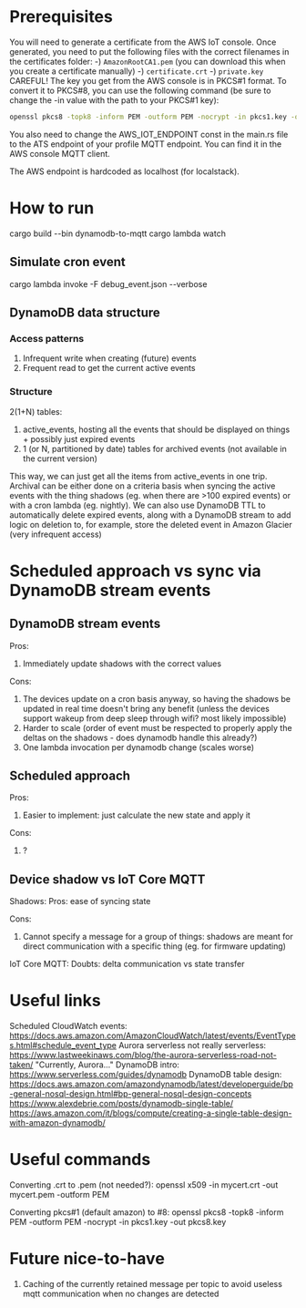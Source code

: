 # Prerequisites
You will need to generate a certificate from the AWS IoT console.
Once generated, you need to put the following files with the correct filenames in the certificates folder:
-) `AmazonRootCA1.pem` (you can download this when you create a certificate manually)
-) `certificate.crt`
-) `private.key` CAREFUL! The key you get from the AWS console is in PKCS#1 format. To convert it to PKCS#8, you can use the following command (be sure to change the -in value with the path to your PKCS#1 key):
```sh
openssl pkcs8 -topk8 -inform PEM -outform PEM -nocrypt -in pkcs1.key -out private.key
```

You also need to change the AWS_IOT_ENDPOINT const in the main.rs file to the ATS endpoint of your profile MQTT endpoint. You can find it in the AWS console MQTT client.

The AWS endpoint is hardcoded as localhost (for localstack).

# How to run
cargo build --bin dynamodb-to-mqtt
cargo lambda watch

## Simulate cron event
cargo lambda invoke -F debug_event.json --verbose

## DynamoDB data structure

### Access patterns
1) Infrequent write when creating (future) events
2) Frequent read to get the current active events

### Structure

2(1+N) tables:
1) active_events, hosting all the events that should be displayed on things + possibly just expired events
2) 1 (or N, partitioned by date) tables for archived events (not available in the current version)

This way, we can just get all the items from active_events in one trip.
Archival can be either done on a criteria basis when syncing the active events with the thing shadows (eg. when there are >100 expired events) or with a cron lambda (eg. nightly).
We can also use DynamoDB TTL to automatically delete expired events, along with a DynamoDB stream to add logic on deletion to, for example, store the deleted event in Amazon Glacier (very infrequent access)

# Scheduled approach vs sync via DynamoDB stream events

## DynamoDB stream events
Pros:
1) Immediately update shadows with the correct values

Cons:
1) The devices update on a cron basis anyway, so having the shadows be updated in real time doesn't bring any benefit (unless the devices support wakeup from deep sleep through wifi? most likely impossible)
2) Harder to scale (order of event must be respected to properly apply the deltas on the shadows - does dynamodb handle this already?)
3) One lambda invocation per dynamodb change (scales worse)

## Scheduled approach
Pros:
1) Easier to implement: just calculate the new state and apply it

Cons:
1) ?

## Device shadow vs IoT Core MQTT

Shadows:
Pros: ease of syncing state

Cons:
1) Cannot specify a message for a group of things: shadows are meant for direct communication with a specific thing (eg. for firmware updating)

IoT Core MQTT:
Doubts: delta communication vs state transfer

# Useful links


Scheduled CloudWatch events: https://docs.aws.amazon.com/AmazonCloudWatch/latest/events/EventTypes.html#schedule_event_type
Aurora serverless not really serverless: https://www.lastweekinaws.com/blog/the-aurora-serverless-road-not-taken/ "Currently, Aurora..."
DynamoDB intro: https://www.serverless.com/guides/dynamodb
DynamoDB table design: https://docs.aws.amazon.com/amazondynamodb/latest/developerguide/bp-general-nosql-design.html#bp-general-nosql-design-concepts https://www.alexdebrie.com/posts/dynamodb-single-table/ https://aws.amazon.com/it/blogs/compute/creating-a-single-table-design-with-amazon-dynamodb/

# Useful commands
Converting .crt to .pem (not needed?):
openssl x509 -in mycert.crt -out mycert.pem -outform PEM

Converting pkcs#1 (default amazon) to #8:
openssl pkcs8 -topk8 -inform PEM -outform PEM -nocrypt -in pkcs1.key -out pkcs8.key

# Future nice-to-have
1) Caching of the currently retained message per topic to avoid useless mqtt communication when no changes are detected
